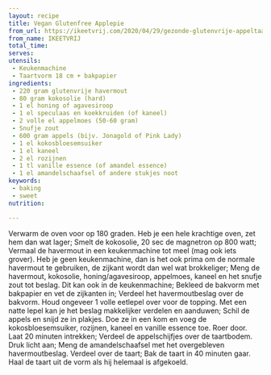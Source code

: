 ```yaml
---
layout: recipe
title: Vegan Glutenfree Applepie
from_url: https://ikeetvrij.com/2020/04/29/gezonde-glutenvrije-appeltaart/
from_name: IKEETVRIJ
total_time: 
serves: 
utensils:
 - Keukenmachine
 - Taartvorm 18 cm + bakpapier
ingredients:
 - 220 gram glutenvrije havermout
 - 80 gram kokosolie (hard)
 - 1 el honing of agavesiroop
 - 1 el speculaas en koekkruiden (of kaneel)
 - 2 volle el appelmoes (50-60 gram)
 - Snufje zout
 - 600 gram appels (bijv. Jonagold of Pink Lady)
 - 1 el kokosbloesemsuiker
 - 1 el kaneel
 - 2 el rozijnen
 - 1 tl vanille essence (of amandel essence)
 - 1 el amandelschaafsel of andere stukjes noot
keywords:
 - baking
 - sweet
nutrition:

---
```

Verwarm de oven voor op 180 graden. Heb je een hele krachtige oven, zet hem dan wat lager;
Smelt de kokosolie, 20 sec de magnetron op 800 watt;
Vermaal de havermout in een keukenmachine tot meel (mag ook iets grover). Heb je geen keukenmachine, dan is het ook prima om de normale havermout te gebruiken, de zijkant wordt dan wel wat brokkeliger;
Meng de havermout, kokosolie, honing/agavesiroop, appelmoes, kaneel en het snufje zout tot beslag. Dit kan ook in de keukenmachine;
Bekleed de bakvorm met bakpapier en vet de zijkanten in;
Verdeel het havermoutbeslag over de bakvorm. Houd ongeveer 1 volle eetlepel over voor de topping. Met een natte lepel kan je het beslag makkelijker verdelen en aanduwen;
Schil de appels en snijd ze in plakjes. Doe ze in een kom en voeg de kokosbloesemsuiker, rozijnen, kaneel en vanille essence toe. Roer door. Laat 20 minuten intrekken;
Verdeel de appelschijfjes over de taartbodem. Druk licht aan;
Meng de amandelschaafsel met het overgebleven havermoutbeslag. Verdeel over de taart;
Bak de taart in 40 minuten gaar. Haal de taart uit de vorm als hij helemaal is afgekoeld.
